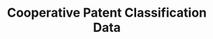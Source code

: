 ---
layout: default
bigquery: https://console.cloud.google.com/bigquery?p=patents-public-data&d=cpc&page=dataset
citation: '“Cooperative Patent Classification” by the EPO and USPTO, for public use. '
contributors: EPO, USPTO
cost: None
description: Cooperative Patent Classification Data contains the scheme and definitions
  of the Cooperative Patent Classification system for classifying patent documents.
  The CPC is the result of a partnership between the EPO and the USPTO in their joint
  effort to develop a common, internationally compatible classification system for
  technical documents, in particular patent publications, which will be used by both
  offices in the patent granting process
documentation: https://www.cooperativepatentclassification.org/cpcSchemeAndDefinitions
last_edit: Mon, 04 Apr 2022 19:07:06 GMT
location: https://www.cooperativepatentclassification.org/index
maintained_by: USPTO, EPO
schema_fields: '[''residualReferences'', ''residual_references'', ''glossary'', ''limiting_references'',
  ''notAllocatable'', ''title_full'', ''children'', ''level'', ''child_groups'', ''definition'',
  ''childGroups'', ''breakdown_code'', ''sizeCache'', ''informative_references'',
  ''informativeReferences'', ''titlePart'', ''ipcConcordant'', ''applicationReferences'',
  ''title_part'', ''symbol'', ''limitingReferences'', ''dateRevised'', ''breakdownCode'',
  ''parents'', ''titleFull'', ''ipc_concordant'', ''additional_only'', ''application_references'',
  ''not_allocatable'', ''status'', ''date_revised'', ''synonyms'']'
shortname: cooperative_patent_classification
tags:
- patents
- science
title: Cooperative Patent Classification Data
uuid: 984374a7-16e9-4b35-9445-458daceb01bf
---